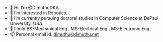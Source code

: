 - 👋 Hi, I’m @DimuthuDKA
- 👀 I’m interested in Robotics.
- 🌱 I’m currently pursuing doctoral studies in Computer Science at DePaul University, USA. 
- 💞️ I hold BS-Mechanical Eng., MS-Electrical Eng., MS-Electronic Eng. 
- 📫 Personal email id: dimuthu@dimuthu.net

<!---
DimuthuDKA/DimuthuDKA is a ✨ special ✨ repository because its `README.md` (this file) appears on your GitHub profile.
You can click the Preview link to take a look at your changes.
--->
